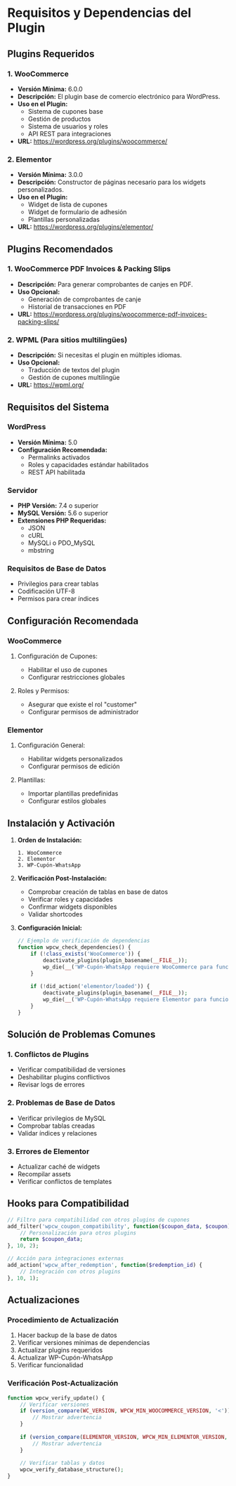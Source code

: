 # Requisitos y Dependencias del Plugin

## Plugins Requeridos

### 1. WooCommerce
- **Versión Mínima:** 6.0.0
- **Descripción:** El plugin base de comercio electrónico para WordPress.
- **Uso en el Plugin:** 
  - Sistema de cupones base
  - Gestión de productos
  - Sistema de usuarios y roles
  - API REST para integraciones
- **URL:** https://wordpress.org/plugins/woocommerce/

### 2. Elementor
- **Versión Mínima:** 3.0.0
- **Descripción:** Constructor de páginas necesario para los widgets personalizados.
- **Uso en el Plugin:**
  - Widget de lista de cupones
  - Widget de formulario de adhesión
  - Plantillas personalizadas
- **URL:** https://wordpress.org/plugins/elementor/

## Plugins Recomendados

### 1. WooCommerce PDF Invoices & Packing Slips
- **Descripción:** Para generar comprobantes de canjes en PDF.
- **Uso Opcional:**
  - Generación de comprobantes de canje
  - Historial de transacciones en PDF
- **URL:** https://wordpress.org/plugins/woocommerce-pdf-invoices-packing-slips/

### 2. WPML (Para sitios multilingües)
- **Descripción:** Si necesitas el plugin en múltiples idiomas.
- **Uso Opcional:**
  - Traducción de textos del plugin
  - Gestión de cupones multilingüe
- **URL:** https://wpml.org/

## Requisitos del Sistema

### WordPress
- **Versión Mínima:** 5.0
- **Configuración Recomendada:**
  - Permalinks activados
  - Roles y capacidades estándar habilitados
  - REST API habilitada

### Servidor
- **PHP Versión:** 7.4 o superior
- **MySQL Versión:** 5.6 o superior
- **Extensiones PHP Requeridas:**
  - JSON
  - cURL
  - MySQLi o PDO_MySQL
  - mbstring

### Requisitos de Base de Datos
- Privilegios para crear tablas
- Codificación UTF-8
- Permisos para crear índices

## Configuración Recomendada

### WooCommerce
1. Configuración de Cupones:
   - Habilitar el uso de cupones
   - Configurar restricciones globales

2. Roles y Permisos:
   - Asegurar que existe el rol "customer"
   - Configurar permisos de administrador

### Elementor
1. Configuración General:
   - Habilitar widgets personalizados
   - Configurar permisos de edición

2. Plantillas:
   - Importar plantillas predefinidas
   - Configurar estilos globales

## Instalación y Activación

1. **Orden de Instalación:**
   ```
   1. WooCommerce
   2. Elementor
   3. WP-Cupón-WhatsApp
   ```

2. **Verificación Post-Instalación:**
   - Comprobar creación de tablas en base de datos
   - Verificar roles y capacidades
   - Confirmar widgets disponibles
   - Validar shortcodes

3. **Configuración Inicial:**
   ```php
   // Ejemplo de verificación de dependencias
   function wpcw_check_dependencies() {
       if (!class_exists('WooCommerce')) {
           deactivate_plugins(plugin_basename(__FILE__));
           wp_die(__('WP-Cupón-WhatsApp requiere WooCommerce para funcionar.', 'wp-cupon-whatsapp'));
       }
       
       if (!did_action('elementor/loaded')) {
           deactivate_plugins(plugin_basename(__FILE__));
           wp_die(__('WP-Cupón-WhatsApp requiere Elementor para funcionar.', 'wp-cupon-whatsapp'));
       }
   }
   ```

## Solución de Problemas Comunes

### 1. Conflictos de Plugins
- Verificar compatibilidad de versiones
- Deshabilitar plugins conflictivos
- Revisar logs de errores

### 2. Problemas de Base de Datos
- Verificar privilegios de MySQL
- Comprobar tablas creadas
- Validar índices y relaciones

### 3. Errores de Elementor
- Actualizar caché de widgets
- Recompilar assets
- Verificar conflictos de templates

## Hooks para Compatibilidad

```php
// Filtro para compatibilidad con otros plugins de cupones
add_filter('wpcw_coupon_compatibility', function($coupon_data, $coupon) {
    // Personalización para otros plugins
    return $coupon_data;
}, 10, 2);

// Acción para integraciones externas
add_action('wpcw_after_redemption', function($redemption_id) {
    // Integración con otros plugins
}, 10, 1);
```

## Actualizaciones

### Procedimiento de Actualización
1. Hacer backup de la base de datos
2. Verificar versiones mínimas de dependencias
3. Actualizar plugins requeridos
4. Actualizar WP-Cupón-WhatsApp
5. Verificar funcionalidad

### Verificación Post-Actualización
```php
function wpcw_verify_update() {
    // Verificar versiones
    if (version_compare(WC_VERSION, WPCW_MIN_WOOCOMMERCE_VERSION, '<')) {
        // Mostrar advertencia
    }
    
    if (version_compare(ELEMENTOR_VERSION, WPCW_MIN_ELEMENTOR_VERSION, '<')) {
        // Mostrar advertencia
    }
    
    // Verificar tablas y datos
    wpcw_verify_database_structure();
}
```
